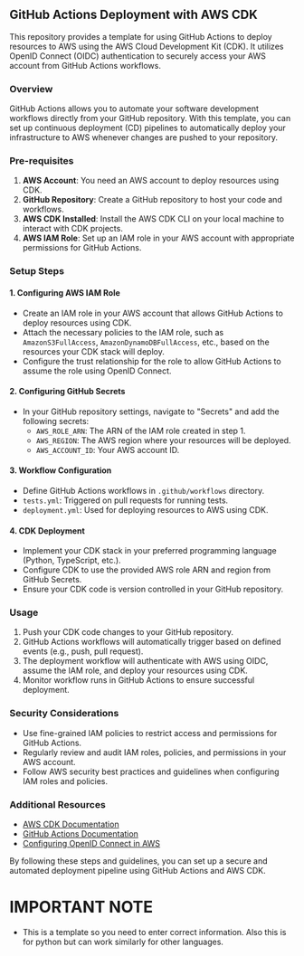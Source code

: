 ## GitHub Actions Deployment with AWS CDK

This repository provides a template for using GitHub Actions to deploy resources to AWS using the AWS Cloud Development Kit (CDK). It utilizes OpenID Connect (OIDC) authentication to securely access your AWS account from GitHub Actions workflows.

### Overview

GitHub Actions allows you to automate your software development workflows directly from your GitHub repository. With this template, you can set up continuous deployment (CD) pipelines to automatically deploy your infrastructure to AWS whenever changes are pushed to your repository.

### Pre-requisites

1. **AWS Account**: You need an AWS account to deploy resources using CDK.
2. **GitHub Repository**: Create a GitHub repository to host your code and workflows.
3. **AWS CDK Installed**: Install the AWS CDK CLI on your local machine to interact with CDK projects.
4. **AWS IAM Role**: Set up an IAM role in your AWS account with appropriate permissions for GitHub Actions.

### Setup Steps

#### 1. Configuring AWS IAM Role

- Create an IAM role in your AWS account that allows GitHub Actions to deploy resources using CDK.
- Attach the necessary policies to the IAM role, such as `AmazonS3FullAccess`, `AmazonDynamoDBFullAccess`, etc., based on the resources your CDK stack will deploy.
- Configure the trust relationship for the role to allow GitHub Actions to assume the role using OpenID Connect.

#### 2. Configuring GitHub Secrets

- In your GitHub repository settings, navigate to "Secrets" and add the following secrets:
  - `AWS_ROLE_ARN`: The ARN of the IAM role created in step 1.
  - `AWS_REGION`: The AWS region where your resources will be deployed.
  - `AWS_ACCOUNT_ID`: Your AWS account ID.

#### 3. Workflow Configuration

- Define GitHub Actions workflows in `.github/workflows` directory.
- `tests.yml`: Triggered on pull requests for running tests.
- `deployment.yml`: Used for deploying resources to AWS using CDK.

#### 4. CDK Deployment

- Implement your CDK stack in your preferred programming language (Python, TypeScript, etc.).
- Configure CDK to use the provided AWS role ARN and region from GitHub Secrets.
- Ensure your CDK code is version controlled in your GitHub repository.

### Usage

1. Push your CDK code changes to your GitHub repository.
2. GitHub Actions workflows will automatically trigger based on defined events (e.g., push, pull request).
3. The deployment workflow will authenticate with AWS using OIDC, assume the IAM role, and deploy your resources using CDK.
4. Monitor workflow runs in GitHub Actions to ensure successful deployment.

### Security Considerations

- Use fine-grained IAM policies to restrict access and permissions for GitHub Actions.
- Regularly review and audit IAM roles, policies, and permissions in your AWS account.
- Follow AWS security best practices and guidelines when configuring IAM roles and policies.

### Additional Resources

- [AWS CDK Documentation](https://docs.aws.amazon.com/cdk/latest/guide/home.html)
- [GitHub Actions Documentation](https://docs.github.com/en/actions)
- [Configuring OpenID Connect in AWS](https://docs.github.com/en/actions/deployment/security-hardening-your-deployments/configuring-openid-connect-in-amazon-web-services)

By following these steps and guidelines, you can set up a secure and automated deployment pipeline using GitHub Actions and AWS CDK.

# IMPORTANT NOTE

- This is a template so you need to enter correct information. Also this is for python but can work similarly for other languages.
